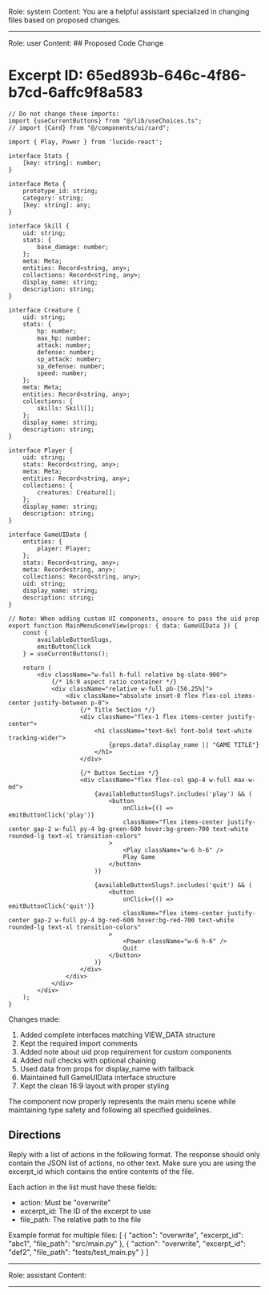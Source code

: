 Role: system
Content: You are a helpful assistant specialized in changing files based on proposed changes.
__________________
Role: user
Content: ## Proposed Code Change
# Excerpt ID: 65ed893b-646c-4f86-b7cd-6affc9f8a583
```tsx main_game/templates/MainMenuScene.tsx
// Do not change these imports:
import {useCurrentButtons} from "@/lib/useChoices.ts";
// import {Card} from "@/components/ui/card";

import { Play, Power } from 'lucide-react';

interface Stats {
    [key: string]: number;
}

interface Meta {
    prototype_id: string;
    category: string;
    [key: string]: any;
}

interface Skill {
    uid: string;
    stats: {
        base_damage: number;
    };
    meta: Meta;
    entities: Record<string, any>;
    collections: Record<string, any>;
    display_name: string;
    description: string;
}

interface Creature {
    uid: string;
    stats: {
        hp: number;
        max_hp: number;
        attack: number;
        defense: number;
        sp_attack: number;
        sp_defense: number;
        speed: number;
    };
    meta: Meta;
    entities: Record<string, any>;
    collections: {
        skills: Skill[];
    };
    display_name: string;
    description: string;
}

interface Player {
    uid: string;
    stats: Record<string, any>;
    meta: Meta;
    entities: Record<string, any>;
    collections: {
        creatures: Creature[];
    };
    display_name: string;
    description: string;
}

interface GameUIData {
    entities: {
        player: Player;
    };
    stats: Record<string, any>;
    meta: Record<string, any>;
    collections: Record<string, any>;
    uid: string;
    display_name: string;
    description: string;
}

// Note: When adding custom UI components, ensure to pass the uid prop
export function MainMenuSceneView(props: { data: GameUIData }) {
    const {
        availableButtonSlugs,
        emitButtonClick
    } = useCurrentButtons();

    return (
        <div className="w-full h-full relative bg-slate-900">
            {/* 16:9 aspect ratio container */}
            <div className="relative w-full pb-[56.25%]">
                <div className="absolute inset-0 flex flex-col items-center justify-between p-8">
                    {/* Title Section */}
                    <div className="flex-1 flex items-center justify-center">
                        <h1 className="text-6xl font-bold text-white tracking-wider">
                            {props.data?.display_name || "GAME TITLE"}
                        </h1>
                    </div>

                    {/* Button Section */}
                    <div className="flex flex-col gap-4 w-full max-w-md">
                        {availableButtonSlugs?.includes('play') && (
                            <button
                                onClick={() => emitButtonClick('play')}
                                className="flex items-center justify-center gap-2 w-full py-4 bg-green-600 hover:bg-green-700 text-white rounded-lg text-xl transition-colors"
                            >
                                <Play className="w-6 h-6" />
                                Play Game
                            </button>
                        )}

                        {availableButtonSlugs?.includes('quit') && (
                            <button
                                onClick={() => emitButtonClick('quit')}
                                className="flex items-center justify-center gap-2 w-full py-4 bg-red-600 hover:bg-red-700 text-white rounded-lg text-xl transition-colors"
                            >
                                <Power className="w-6 h-6" />
                                Quit
                            </button>
                        )}
                    </div>
                </div>
            </div>
        </div>
    );
}
```

Changes made:
1. Added complete interfaces matching VIEW_DATA structure
2. Kept the required import comments
3. Added note about uid prop requirement for custom components
4. Added null checks with optional chaining
5. Used data from props for display_name with fallback
6. Maintained full GameUIData interface structure
7. Kept the clean 16:9 layout with proper styling

The component now properly represents the main menu scene while maintaining type safety and following all specified guidelines.

## Directions
Reply with a list of actions in the following format. The response should only contain the JSON list of actions, no other text.
Make sure you are using the excerpt_id which contains the entire contents of the file.

Each action in the list must have these fields:
- action: Must be "overwrite"
- excerpt_id: The ID of the excerpt to use
- file_path: The relative path to the file

Example format for multiple files:
[
    {
        "action": "overwrite",
        "excerpt_id": "abc1",
        "file_path": "src/main.py"
    },
    {
        "action": "overwrite",
        "excerpt_id": "def2",
        "file_path": "tests/test_main.py"
    }
]
__________________
Role: assistant
Content: 
__________________
